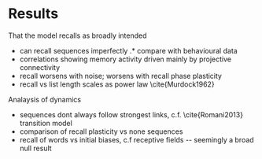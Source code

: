 # Results

That the model recalls as broadly intended

* can recall sequences imperfectly
.* compare with behavioural data
* correlations showing memory activity driven mainly by projective connectivity
* recall worsens with noise; worsens with recall phase plasticity
* recall vs list length scales as power law \cite{Murdock1962}


Analaysis of dynamics

* sequences dont always follow strongest links, c.f. \cite{Romani2013} transition model
* comparison of recall plasticity vs none sequences
* recall of words vs initial biases, c.f receptive fields -- seemingly a broad null result